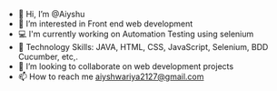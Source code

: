 - 👋 Hi, I’m @Aiyshu
- 👀 I’m interested in Front end web development 
- 💻 I'm currently working on Automation Testing using selenium
- 🌱 Technology Skills: JAVA, HTML, CSS, JavaScript, Selenium, BDD Cucumber, etc,.
- 💞️ I’m looking to collaborate on web development projects
- 📫 How to reach me aiyshwariya2127@gmail.com

<!---
Aiyshu/Aiyshu is a ✨ special ✨ repository because its `README.md` (this file) appears on your GitHub profile.
You can click the Preview link to take a look at your changes.
--->
